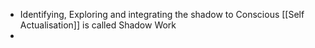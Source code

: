 - Identifying, Exploring and integrating the shadow to Conscious [[Self Actualisation]] is called Shadow Work
- 
